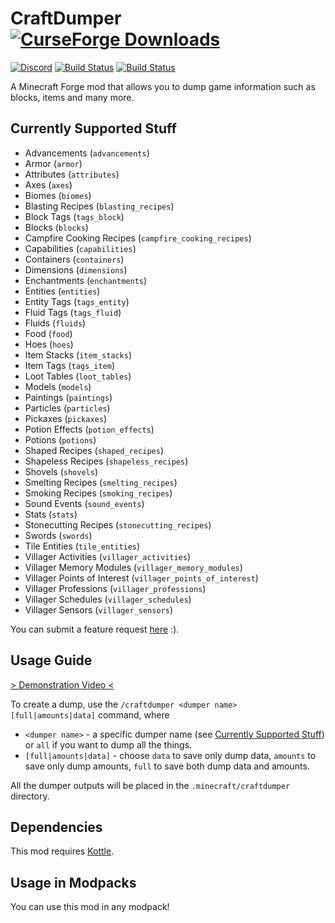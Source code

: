 # CraftDumper [![CurseForge Downloads](http://cf.way2muchnoise.eu/full_354281_downloads.svg)](https://www.curseforge.com/minecraft/mc-mods/craftdumper)
[![Discord](https://img.shields.io/discord/136085738151346176?color=7289DA&logo=discord&logoColor=white)](https://discord.gg/tkDUmpQ)
[![Build Status](https://ci.pearx.net/job/pearxteam/job/craftdumper/job/1.15-master/badge/icon?subject=1.15-master)](https://ci.pearx.net/job/pearxteam/job/craftdumper/job/1.15-master/)
[![Build Status](https://ci.pearx.net/job/pearxteam/job/craftdumper/job/1.15-develop/badge/icon?subject=1.15-develop)](https://ci.pearx.net/job/pearxteam/job/craftdumper/job/1.15-develop/)

A Minecraft Forge mod that allows you to dump game information such as blocks, items and many more.

## Currently Supported Stuff
* Advancements (`advancements`)
* Armor (`armor`)
* Attributes (`attributes`)
* Axes (`axes`)
* Biomes (`biomes`)
* Blasting Recipes (`blasting_recipes`)
* Block Tags (`tags_block`)
* Blocks (`blocks`)
* Campfire Cooking Recipes (`campfire_cooking_recipes`)
* Capabilities (`capabilities`)
* Containers (`containers`)
* Dimensions (`dimensions`)
* Enchantments (`enchantments`)
* Entities (`entities`)
* Entity Tags (`tags_entity`)
* Fluid Tags (`tags_fluid`)
* Fluids (`fluids`)
* Food (`food`)
* Hoes (`hoes`)
* Item Stacks (`item_stacks`)
* Item Tags (`tags_item`)
* Loot Tables (`loot_tables`)
* Models (`models`)
* Paintings (`paintings`)
* Particles (`particles`)
* Pickaxes (`pickaxes`)
* Potion Effects (`potion_effects`)
* Potions (`potions`)
* Shaped Recipes (`shaped_recipes`)
* Shapeless Recipes (`shapeless_recipes`)
* Shovels (`shovels`)
* Smelting Recipes (`smelting_recipes`)
* Smoking Recipes (`smoking_recipes`)
* Sound Events (`sound_events`)
* Stats (`stats`)
* Stonecutting Recipes (`stonecutting_recipes`)
* Swords (`swords`)
* Tile Entities (`tile_entities`)
* Villager Activities (`villager_activities`)
* Villager Memory Modules (`villager_memory_modules`)
* Villager Points of Interest (`villager_points_of_interest`)
* Villager Professions (`villager_professions`)
* Villager Schedules (`villager_schedules`)
* Villager Sensors (`villager_sensors`)

You can submit a feature request [here](https://github.com/pearxteam/craftdumper/issues) :).

## Usage Guide
[> Demonstration Video <](https://streamable.com/uw4n5)

To create a dump, use the `/craftdumper <dumper name> [full|amounts|data]` command, where
* `<dumper name>` - a specific dumper name (see [Currently Supported Stuff](#Currently-Supported-Stuff)) or `all` if you want to dump all the things.
* `[full|amounts|data]` - choose `data` to save only dump data, `amounts` to save only dump amounts, `full` to save both dump data and amounts.

All the dumper outputs will be placed in the `.minecraft/craftdumper` directory.

## Dependencies
This mod requires [Kottle](https://www.curseforge.com/minecraft/mc-mods/kottle).

## Usage in Modpacks
You can use this mod in any modpack!